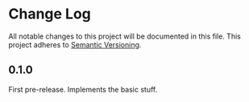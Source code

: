 # Change Log
All notable changes to this project will be documented in this file.
This project adheres to [Semantic Versioning](http://semver.org/).

## 0.1.0
First pre-release. Implements the basic stuff.